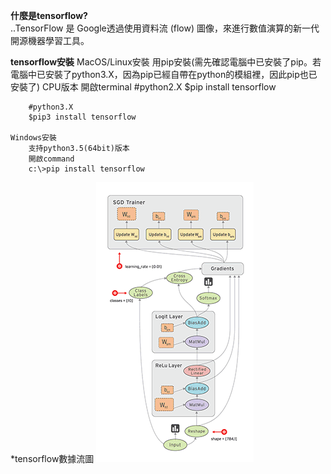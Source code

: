**什麼是tensorflow?**  
..TensorFlow 是 Google透過使用資料流 (flow) 圖像，來進行數值演算的新一代開源機器學習工具。

**tensorflow安裝**
	MacOS/Linux安裝
		用pip安裝(需先確認電腦中已安裝了pip。若電腦中已安裝了python3.X，因為pip已經自帶在python的模組裡，因此pip也已安裝了)
		CPU版本
		開啟terminal
		#python2.X
		$pip install tensorflow

		#python3.X
		$pip3 install tensorflow

	Windows安裝
		支持python3.5(64bit)版本
		開啟command
		c:\>pip install tensorflow

*tensorflow數據流圖
![image](img.gif)
